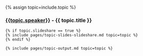 {% assign topic=include.topic %}

<article class="topic" id="{{ topic.id }}">
	<h3 class="title"><a href="/speakers#{{ topic.id }}">{{topic.speaker}}</a> - {{ topic.title }}</h3>

	{% if topic.slideshare == true %}
    {% include pages/topic-slides-slideshare.md topic=topic %}
	{% endif %}
    
	{% include pages/topic-output.md topic=topic %}
	
</article>